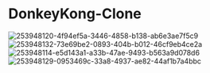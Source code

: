 # DonkeyKong-Clone
 
![253948120-4f94ef5a-3446-4858-b138-ab6e3ae7f5c9](https://github.com/uznkaya/DonkeyKong-Clone/assets/105919067/40c0a205-3d85-47fc-9c3b-5e813e69ca58)
![253948132-73e69be2-0893-404b-b012-46cf9eb4ce2a](https://github.com/uznkaya/DonkeyKong-Clone/assets/105919067/20644a9d-5a04-46af-a446-f47832eb1623)
![253948114-e5d143a1-a33b-47ae-9493-b563a9d078d6](https://github.com/uznkaya/DonkeyKong-Clone/assets/105919067/7ef7b4ca-9b0f-4d40-9744-f862341fbace)
![253948129-0953469c-33a8-4937-ae82-44af1b7a4bbc](https://github.com/uznkaya/DonkeyKong-Clone/assets/105919067/e9fd023e-83c7-48aa-83f8-b5eabc180edc)
